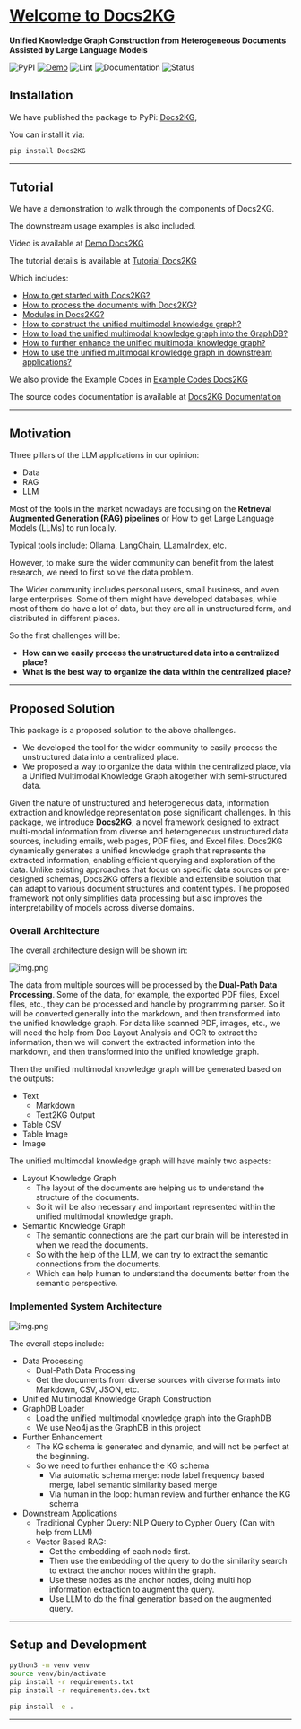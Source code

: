 # [Welcome to Docs2KG](https://ai4wa.com)

**Unified Knowledge Graph Construction from Heterogeneous Documents Assisted by Large
Language Models**

![PyPI](https://img.shields.io/pypi/v/Docs2KG)
[![Demo](https://img.shields.io/badge/Demo-Available-blue)](https://docs2kg.ai4wa.com/Video/)
![Lint](https://github.com/AI4WA/Docs2KG/actions/workflows/lint.yml/badge.svg)
![Documentation](https://github.com/AI4WA/Docs2KG/actions/workflows/docs.yml/badge.svg)
![Status](https://img.shields.io/badge/Status-Work%20in%20Progress-yellow)

## Installation

We have published the package to PyPi: [Docs2KG](https://pypi.org/project/Docs2KG/),

You can install it via:

```bash
pip install Docs2KG
```

---

## Tutorial

We have a demonstration to walk through the components of Docs2KG.

The downstream usage examples is also included.

Video is available at [Demo Docs2KG](./Video/)

The tutorial details is available at [Tutorial Docs2KG](./Tutorial/1.GettingStarted/)

Which includes:

- [How to get started with Docs2KG?](./Tutorial/1.GettingStarted/)
- [How to process the documents with Docs2KG?](./Tutorial/2.DualPathProcessing/)
- [Modules in Docs2KG?](./Tutorial/3.Modules/)
- [How to construct the unified multimodal knowledge graph?](./Tutorial/4.Construction/)
- [How to load the unified multimodal knowledge graph into the GraphDB?](./Tutorial/5.Loader/)
- [How to further enhance the unified multimodal knowledge graph?](./Tutorial/6.Enhancement/)
- [How to use the unified multimodal knowledge graph in downstream applications?](./Tutorial/7.Applications/)

We also provide the Example Codes in [Example Codes Docs2KG](./examples/parser/pdf/pdf_process/)

The source codes documentation is available at [Docs2KG Documentation](./sources/rag/neo4j_rag/)

---

## Motivation

Three pillars of the LLM applications in our opinion:

- Data
- RAG
- LLM

Most of the tools in the market nowadays are focusing on the **Retrieval Augmented Generation (RAG) pipelines** or
How to get Large Language Models (LLMs) to run locally.

Typical tools include: Ollama, LangChain, LLamaIndex, etc.

However, to make sure the wider community can benefit from the latest research, we need to first solve the data problem.

The Wider community includes personal users, small business, and even large enterprises.
Some of them might have developed databases, while most of them do have a lot of data, but they are all in unstructured
form, and distributed in different places.

So the first challenges will be:

- **How can we easily process the unstructured data into a centralized place?**
- **What is the best way to organize the data within the centralized place?**

---

## Proposed Solution

This package is a proposed solution to the above challenges.

- We developed the tool for the wider community to easily process the unstructured data into a centralized place.
- We proposed a way to organize the data within the centralized place, via a Unified Multimodal Knowledge Graph
  altogether with semi-structured data.

Given the nature of unstructured and heterogeneous data, information extraction and knowledge representation pose
significant challenges.
In this package, we introduce **Docs2KG**, a novel framework designed to extract multi-modal information from diverse
and heterogeneous unstructured data sources, including emails, web pages, PDF files, and Excel files.
Docs2KG dynamically generates a unified knowledge graph that represents the extracted information, enabling efficient
querying and exploration of the data.
Unlike existing approaches that focus on specific data sources or pre-designed schemas, Docs2KG offers a flexible and
extensible solution that can adapt to various document structures and content types.
The proposed framework not only simplifies data processing but also improves the interpretability of
models across diverse domains.

### Overall Architecture

The overall architecture design will be shown in:

![img.png](images/Docs2KG.jpg)

The data from multiple sources will be processed by the **Dual-Path Data Processing**.
Some of the data, for example, the exported PDF files, Excel files, etc., they can be processed and handle by
programming parser.
So it will be converted generally into the markdown, and then transformed into the unified knowledge graph.
For data like scanned PDF, images, etc., we will need the help from Doc Layout Analysis and OCR to extract the
information,
then we will convert the extracted information into the markdown, and then transformed into the unified knowledge graph.

Then the unified multimodal knowledge graph will be generated based on the outputs:

- Text
    - Markdown
    - Text2KG Output
- Table CSV
- Table Image
- Image

The unified multimodal knowledge graph will have mainly two aspects:

- Layout Knowledge Graph
    - The layout of the documents are helping us to understand the structure of the documents.
    - So it will be also necessary and important represented within the unified multimodal knowledge graph.
- Semantic Knowledge Graph
    - The semantic connections are the part our brain will be interested in when we read the documents.
    - So with the help of the LLM, we can try to extract the semantic connections from the documents.
    - Which can help human to understand the documents better from the semantic perspective.

### Implemented System Architecture

![img.png](images/Modules.jpg)

The overall steps include:

- Data Processing
    - Dual-Path Data Processing
    - Get the documents from diverse sources with diverse formats into Markdown, CSV, JSON, etc.
- Unified Multimodal Knowledge Graph Construction
- GraphDB Loader
    - Load the unified multimodal knowledge graph into the GraphDB
    - We use Neo4j as the GraphDB in this project
- Further Enhancement
    - The KG schema is generated and dynamic, and will not be perfect at the beginning.
    - So we need to further enhance the KG schema
        - Via automatic schema merge: node label frequency based merge, label semantic similarity based merge
        - Via human in the loop: human review and further enhance the KG schema
- Downstream Applications
    - Traditional Cypher Query: NLP Query to Cypher Query (Can with help from LLM)
    - Vector Based RAG:
        - Get the embedding of each node first.
        - Then use the embedding of the query to do the similarity search to extract the anchor nodes within the graph.
        - Use these nodes as the anchor nodes, doing multi hop information extraction to augment the query.
        - Use LLM to do the final generation based on the augmented query.

---

## Setup and Development

```bash
python3 -m venv venv
source venv/bin/activate
pip install -r requirements.txt
pip install -r requirements.dev.txt

pip install -e .
```

---